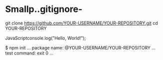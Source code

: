 # Smallp..gitignore-

git clone https://github.com/YOUR-USERNAME/YOUR-REPOSITORY.git cd YOUR-REPOSITORY 

JavaScriptconsole.log("Hello, World!"); 

$ npm init ... package name: @YOUR-USERNAME/YOUR-REPOSITORY ... test command: exit 0 ... 

